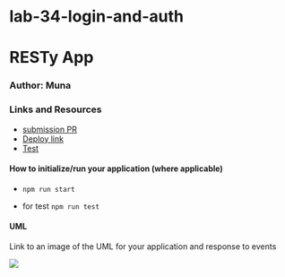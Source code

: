 # lab-34-login-and-auth
# RESTy App


### Author: Muna 

### Links and Resources

- [submission PR]()
- [Deploy link]()
- [Test]()



#### How to initialize/run your application (where applicable)

-  `npm run start`

- for test `npm run test`



#### UML

Link to an image of the UML for your application and response to events

![](uml.jpg)
